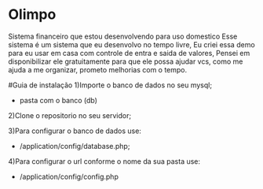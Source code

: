 # Olimpo
Sistema financeiro que estou desenvolvendo para uso domestico
Esse sistema é um sistema que eu desenvolvo no tempo livre,
Eu criei essa demo para eu usar em casa com controle de entra e saida de valores,
Pensei em disponibilizar ele gratuitamente para que ele possa ajudar vcs, como me ajuda a me organizar,
prometo melhorias com o tempo.

#Guia de instalação
1)Importe o banco de dados no seu mysql;
 - pasta com o banco (db)

2)Clone o repositorio no seu servidor;

3)Para configurar o banco de dados use:
 - /application/config/database.php;
 
4)Para configurar o url conforme o nome da sua pasta use:
  - /application/config/config.php
